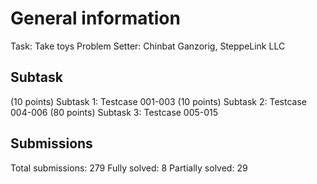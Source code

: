 # General information
Task: Take toys
Problem Setter: Chinbat Ganzorig, SteppeLink LLC

## Subtask
(10 points) Subtask 1: Testcase 001-003
(10 points) Subtask 2: Testcase 004-006
(80 points) Subtask 3: Testcase 005-015

## Submissions
Total submissions: 279
Fully solved: 8
Partially solved: 29
